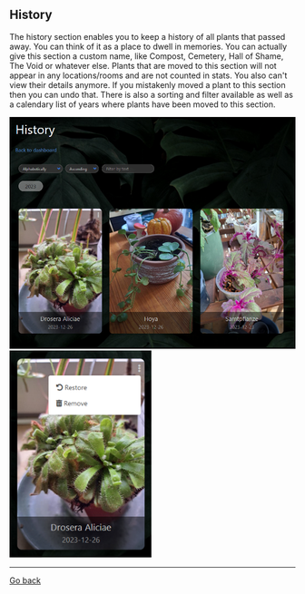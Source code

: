 ## History

The history section enables you to keep a history of all plants that passed away. You can think of it as a place to dwell in memories.
You can actually give this section a custom name, like Compost, Cemetery, Hall of Shame, The Void or whatever else.
Plants that are moved to this section will not appear in any locations/rooms and are not counted in stats. You also can't view their details
anymore. If you mistakenly moved a plant to this section then you can undo that. There is also a sorting and filter available as well as a
calendary list of years where plants have been moved to this section. 

<img src="gfx/Screenshot 2024-01-05 143057.png" alt="screenshot"/>

<img src="gfx/Screenshot 2024-01-05 143124.png" alt="screenshot" width="250"/>

<p><hr/></p>

[Go back](index.md)